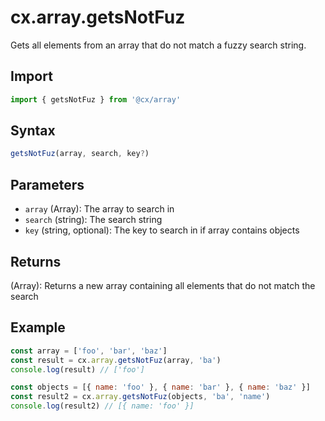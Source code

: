 # cx.array.getsNotFuz

Gets all elements from an array that do not match a fuzzy search string.

## Import
```js
import { getsNotFuz } from '@cx/array'
```

## Syntax
```ts
getsNotFuz(array, search, key?)
```

## Parameters
- `array` (Array): The array to search in
- `search` (string): The search string
- `key` (string, optional): The key to search in if array contains objects

## Returns
(Array): Returns a new array containing all elements that do not match the search

## Example
```js
const array = ['foo', 'bar', 'baz']
const result = cx.array.getsNotFuz(array, 'ba')
console.log(result) // ['foo']

const objects = [{ name: 'foo' }, { name: 'bar' }, { name: 'baz' }]
const result2 = cx.array.getsNotFuz(objects, 'ba', 'name')
console.log(result2) // [{ name: 'foo' }]
```